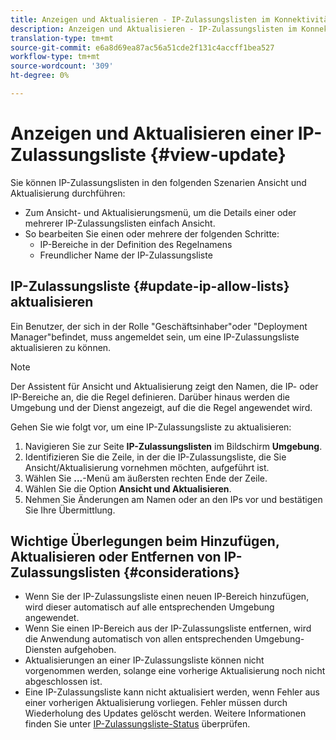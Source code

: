 ```yaml
---
title: Anzeigen und Aktualisieren - IP-Zulassungslisten im Konnektivitäts-Manager
description: Anzeigen und Aktualisieren - IP-Zulassungslisten im Konnektivitäts-Manager
translation-type: tm+mt
source-git-commit: e6a8d69ea87ac56a51cde2f131c4accff1bea527
workflow-type: tm+mt
source-wordcount: '309'
ht-degree: 0%

---
```



# Anzeigen und Aktualisieren einer IP-Zulassungsliste {#view-update}

Sie können IP-Zulassungslisten in den folgenden Szenarien Ansicht und Aktualisierung durchführen:

* Zum Ansicht- und Aktualisierungsmenü, um die Details einer oder mehrerer IP-Zulassungslisten einfach Ansicht.
* So bearbeiten Sie einen oder mehrere der folgenden Schritte:
   * IP-Bereiche in der Definition des Regelnamens
   * Freundlicher Name der IP-Zulassungsliste

## IP-Zulassungsliste {#update-ip-allow-lists} aktualisieren


Ein Benutzer, der sich in der Rolle &quot;Geschäftsinhaber&quot;oder &quot;Deployment Manager&quot;befindet, muss angemeldet sein, um eine IP-Zulassungsliste aktualisieren zu können.

>[!NOTE]
>Der Assistent für Ansicht und Aktualisierung zeigt den Namen, die IP- oder IP-Bereiche an, die die Regel definieren. Darüber hinaus werden die Umgebung und der Dienst angezeigt, auf die die Regel angewendet wird.

Gehen Sie wie folgt vor, um eine IP-Zulassungsliste zu aktualisieren:

1. Navigieren Sie zur Seite **IP-Zulassungslisten** im Bildschirm **Umgebung**.
1. Identifizieren Sie die Zeile, in der die IP-Zulassungsliste, die Sie Ansicht/Aktualisierung vornehmen möchten, aufgeführt ist.
1. Wählen Sie **...**-Menü am äußersten rechten Ende der Zeile.
1. Wählen Sie die Option **Ansicht und Aktualisieren**.
1. Nehmen Sie Änderungen am Namen oder an den IPs vor und bestätigen Sie Ihre Übermittlung.

## Wichtige Überlegungen beim Hinzufügen, Aktualisieren oder Entfernen von IP-Zulassungslisten {#considerations}

* Wenn Sie der IP-Zulassungsliste einen neuen IP-Bereich hinzufügen, wird dieser automatisch auf alle entsprechenden Umgebung angewendet.
* Wenn Sie einen IP-Bereich aus der IP-Zulassungsliste entfernen, wird die Anwendung automatisch von allen entsprechenden Umgebung-Diensten aufgehoben.
* Aktualisierungen an einer IP-Zulassungsliste können nicht vorgenommen werden, solange eine vorherige Aktualisierung noch nicht abgeschlossen ist.
* Eine IP-Zulassungsliste kann nicht aktualisiert werden, wenn Fehler aus einer vorherigen Aktualisierung vorliegen. Fehler müssen durch Wiederholung des Updates gelöscht werden.
Weitere Informationen finden Sie unter [IP-Zulassungsliste-Status](/help/implementing/cloud-manager/ip-allow-lists/check-ip-allow-list-status.md) überprüfen.